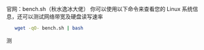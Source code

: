 官网：bench.sh（秋水逸冰大佬）
你可以使用以下命令来查看您的 Linux 系统信息，还可以测试网络带宽及硬盘读写速率
```bash
   wget -qO- bench.sh | bash
```

测
